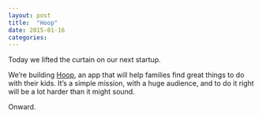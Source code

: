 ```yaml
---
layout: post
title:  "Hoop"
date: 2015-01-16  
categories:
---
```

Today we lifted the curtain on our next startup.

We’re building [Hoop](https://hoop.co.uk), an app that will help families find great things to do with their kids. It’s a simple mission, with a huge audience, and to do it right will be a lot harder than it might sound.

Onward.

